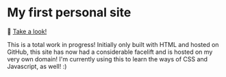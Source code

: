 # My first personal site

🔗 [Take a look!](http://malasalm.fi/)

This is a total work in progress! Initially only built with HTML and hosted on GitHub, this site has now had a considerable facelift and is hosted on my very own domain!  I'm currently using this to learn the ways of CSS and Javascript, as well! :)

